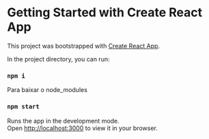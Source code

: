 # Getting Started with Create React App

This project was bootstrapped with [Create React App](https://github.com/facebook/create-react-app).

In the project directory, you can run:

### `npm i`
Para baixar o node_modules

### `npm start`

Runs the app in the development mode.\
Open [http://localhost:3000](http://localhost:3000) to view it in your browser.


